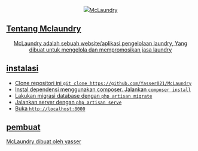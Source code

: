 <p align="center"><a href="https://laravel.com" target="_blank"><img src="https://raw.githubusercontent.com/laravel/art/master/<h1 align="center">McLaundry</h1>

## Tentang Mclaundry

<p align="center">McLaundry adalah sebuah website/aplikasi pengelolaan laundry, Yang dibuat untuk mengelola dan mempromosikan jasa laundry</p>

## instalasi

-   Clone repositori ini `git clone https://github.com/Yasser021/McLaundry`
-   Instal dependensi menggunakan composer. Jalankan `composer install`
-   Lakukan migrasi database dengan `php artisan migrate`
-   Jalankan server dengan `php artisan serve`
-   Buka `http://localhost:8000`

## pembuat

McLaundry dibuat oleh <a href="https://www.instagram.com/yasser_aziz_alfalah">yasser</a>
